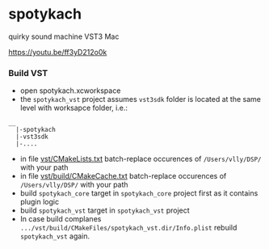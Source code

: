 # spotykach
quirky sound machine
VST3 Mac

https://youtu.be/ff3yD212o0k

### Build VST

- open spotykach.xcworkspace
- the `spotykach_vst` project assumes `vst3sdk` folder is located at the same level with worksapce folder, i.e.:
```
__
  |-spotykach
  |-vst3sdk
  |-....
```
- in file [vst/CMakeLists.txt](https://github.com/vlad-litvinenko/spotykach/blob/main/vst/CMakeLists.txt) batch-replace occurences of `/Users/vlly/DSP/` with your path
- in file [vst/build/CMakeCache.txt](https://github.com/vlad-litvinenko/spotykach/blob/main/vst/build/CMakeCache.txt) batch-replace occurences of `/Users/vlly/DSP/` with your path
- build `spotykach_core` target in `spotykach_core` project first as it contains plugin logic
- build `spotykach_vst` target in `spotykach_vst` project
- In case build complanes `.../vst/build/CMakeFiles/spotykach_vst.dir/Info.plist` rebuild `spotykach_vst` again.
